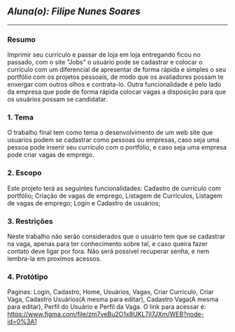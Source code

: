 ## *Aluna(o): Filipe Nunes Soares*

--------------

<!-- Descrever um resumo sobre o trabalho. -->

### Resumo
  
  Imprimir seu currículo e passar de loja em loja entregando ficou no passado, com o site "Jobs" o usuário pode se cadastrar e colocar o currículo com um diferencial de apresentar de forma rápida e simples o seu portfólio com os projetos pessoais, de modo que os avaliadores possam te enxergar com outros olhos e contrata-lo. 
  Outra funcionalidade é pelo lado da empresa que pode de forma rápida colocar vagas a disposição para que os usuários possam se candidatar.

<!-- Apresentar o tema. -->
### 1. Tema

  O trabalho final tem como tema o desenvolvimento de um web site que usuarios podem se cadastrar como pessoas ou empresas, caso seja uma pessoa pode inserir seu currículo com o portfólio, e caso seja uma empresa pode criar vagas de emprego.

<!-- Descrever e limitar o escopo da aplicação. -->
### 2. Escopo

  Este projeto terá as seguintes funcionalidades: Cadastro de currículo com portfólio; Criação de vagas de emprego, Listagem de Currículos, Listagem de vagas de emprego; Login e Cadastro de usuários; 

<!-- Apresentar restrições de funcionalidades e de escopo. -->
### 3. Restrições

  Neste trabalho não serão considerados que o usuário tem que se cadastrar na vaga, apenas para ter conhecimento sobre tal, e caso queira fazer contato deve ligar por fora. Não será possivel recuperar senha, e nem lembra-la em proximos acessos. 

<!-- Construir alguns protótipos para a aplicação, disponibilizá-los no Github e descrever o que foi considerado. //-->
### 4. Protótipo

  Paginas: Login, Cadastro, Home, Usuários, Vagas, Criar Curriculo, Criar Vaga, Cadastro Usuários(A mesma para editar), Cadastro Vaga(A mesma para editar), Perfil do Usuário e Perfil da Vaga.
O link para acessar é: https://www.figma.com/file/zm7veBu2O1x8UKL7jl7JXm/WEB?node-id=0%3A1  
